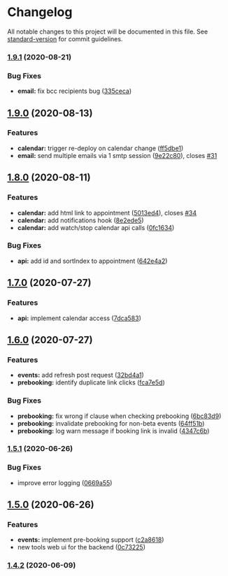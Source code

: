 # Changelog

All notable changes to this project will be documented in this file. See [standard-version](https://github.com/conventional-changelog/standard-version) for commit guidelines.

### [1.9.1](https://github.com/mseele/sve-backend/compare/v1.9.0...v1.9.1) (2020-08-21)


### Bug Fixes

* **email:** fix bcc recipients bug ([335ceca](https://github.com/mseele/sve-backend/commit/335ceca3990008c0488115d8bd73249ef72064c7))

## [1.9.0](https://github.com/mseele/sve-backend/compare/v1.8.0...v1.9.0) (2020-08-13)


### Features

* **calendar:** trigger re-deploy on calendar change ([ff5dbe1](https://github.com/mseele/sve-backend/commit/ff5dbe1634622c8b8c4de3a44f005cd40a67a259))
* **email:** send multiple emails via 1 smtp session ([9e22c80](https://github.com/mseele/sve-backend/commit/9e22c808745355b65e0c11ba301fd96d51529f5f)), closes [#31](https://github.com/mseele/sve-backend/issues/31)

## [1.8.0](https://github.com/mseele/sve-backend/compare/v1.7.0...v1.8.0) (2020-08-11)


### Features

* **calendar:** add html link to appointment ([5013ed4](https://github.com/mseele/sve-backend/commit/5013ed4f6d9ed9397a1037f99319ea850212d9e9)), closes [#34](https://github.com/mseele/sve-backend/issues/34)
* **calendar:** add notifications hook ([8e2ede5](https://github.com/mseele/sve-backend/commit/8e2ede568d207a8292b3c7a06bdf63063fda6996))
* **calendar:** add watch/stop calendar api calls ([0fc1634](https://github.com/mseele/sve-backend/commit/0fc16343764ae8c9b06c1939a24f15479d431e52))


### Bug Fixes

* **api:** add id and sortIndex to appointment ([642e4a2](https://github.com/mseele/sve-backend/commit/642e4a20bea8b0996581dfc96010840cf512d49a))

## [1.7.0](https://github.com/mseele/sve-backend/compare/v1.6.0...v1.7.0) (2020-07-27)


### Features

* **api:** implement calendar access ([7dca583](https://github.com/mseele/sve-backend/commit/7dca583a2cf955103a0e20681f56f948a7a02419))

## [1.6.0](https://github.com/mseele/sve-backend/compare/v1.5.1...v1.6.0) (2020-07-27)


### Features

* **events:** add refresh post request ([32bd4a1](https://github.com/mseele/sve-backend/commit/32bd4a1790da3021d8752d6318dbf2ed46b00a66))
* **prebooking:** identify duplicate link clicks ([fca7e5d](https://github.com/mseele/sve-backend/commit/fca7e5d44cb5bad38cf22bea24f898663aeda8a0))


### Bug Fixes

* **prebooking:** fix wrong if clause when checking prebooking ([6bc83d9](https://github.com/mseele/sve-backend/commit/6bc83d9c93fab7221626248df421f6be6d717cd4))
* **prebooking:** invalidate prebooking for non-beta events ([64ff51b](https://github.com/mseele/sve-backend/commit/64ff51b34ccf9e75986e79920a192220a3db2460))
* **prebooking:** log warn message if booking link is invalid ([4347c6b](https://github.com/mseele/sve-backend/commit/4347c6b567edcf66c8273bbdf3de240c6151a9e4))

### [1.5.1](https://github.com/mseele/sve-backend/compare/v1.5.0...v1.5.1) (2020-06-26)


### Bug Fixes

* improve error logging ([0669a55](https://github.com/mseele/sve-backend/commit/0669a55c983bdc4f00e8290e7406c17ef69d4443))

## [1.5.0](https://github.com/mseele/sve-backend/compare/v1.4.2...v1.5.0) (2020-06-26)


### Features

* **events:** implement pre-booking support ([c2a8618](https://github.com/mseele/sve-backend/commit/c2a8618900f7168d9dccf32ef121e5126546fbc1))
* new tools web ui for the backend ([0c73225](https://github.com/mseele/sve-backend/commit/0c7322584a694c67c3c59c1658659e42921e753a))

### [1.4.2](https://github.com/mseele/sve-backend/compare/v1.4.0...v1.4.1) (2020-06-09)

